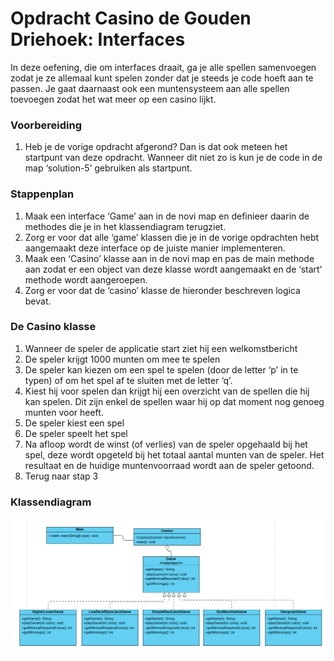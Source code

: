 # **Opdracht Casino de Gouden Driehoek: Interfaces**

In deze oefening, die om interfaces draait, ga je alle spellen samenvoegen zodat je ze allemaal kunt spelen zonder dat je steeds je code hoeft aan te passen. Je gaat daarnaast ook een muntensysteem aan alle spellen toevoegen zodat het wat meer op een casino lijkt.

### **Voorbereiding**

1. Heb je de vorige opdracht afgerond? Dan is dat ook meteen het startpunt van deze opdracht. Wanneer dit niet zo is kun je de code in de map ‘solution-5’ gebruiken als startpunt.

### **Stappenplan**

1. Maak een interface ‘Game’ aan in de novi map en definieer daarin de methodes die je in het klassendiagram terugziet.
2. Zorg er voor dat alle ‘game’ klassen die je in de vorige opdrachten hebt aangemaakt deze interface op de juiste manier implementeren.
3. Maak een ‘Casino’ klasse aan in de novi map en pas de main methode aan zodat er een object van deze klasse wordt aangemaakt en de ‘start’ methode wordt aangeroepen.
4. Zorg er voor dat de ‘casino’ klasse de hieronder beschreven logica bevat.

### **De Casino klasse**

1. Wanneer de speler de applicatie start ziet hij een welkomstbericht
2. De speler krijgt 1000 munten om mee te spelen
3. De speler kan kiezen om een spel te spelen (door de letter ‘p’ in te typen) of om het spel af te sluiten met de letter ‘q’.
4. Kiest hij voor spelen dan krijgt hij een overzicht van de spellen die hij kan spelen. Dit zijn enkel de spellen waar hij op dat moment nog genoeg munten voor heeft.
5. De speler kiest een spel
6. De speler speelt het spel
7. Na afloop wordt de winst (of verlies) van de speler opgehaald bij het spel, deze wordt opgeteld bij het totaal aantal munten van de speler. Het resultaat en de huidige muntenvoorraad wordt aan de speler getoond.
8. Terug naar stap 3

### **Klassendiagram**
![Klassendiagram](../assets/klassendiagram_game.png)